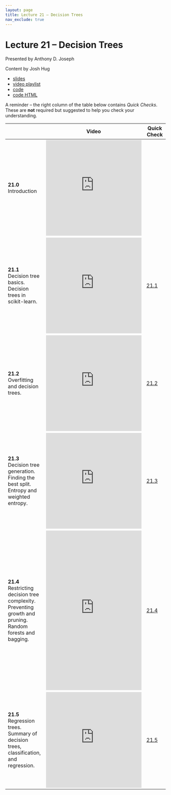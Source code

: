 ```yaml
---
layout: page
title: Lecture 21 – Decision Trees
nav_exclude: true
---
```


# Lecture 21 – Decision Trees

Presented by Anthony D. Joseph

Content by Josh Hug

- [slides](https://docs.google.com/presentation/d/1oN7at3ljTNtRgRR6wO7Di8O3vK4M2pKBzPL3zomot2s/edit?usp=sharing)
- [video playlist](https://www.youtube.com/playlist?list=PLQCcNQgUcDfo7PbO4IyzKpF1S5GFf0L3a)
- [code](https://data100.datahub.berkeley.edu/hub/user-redirect/git-sync?repo=https://github.com/DS-100/fa20&subPath=lecture/lec20/)
- [code HTML](../../resources/assets/lectures/lec20/lec20.html)

A reminder – the right column of the table below contains _Quick Checks_. These are **not** required but suggested to help you check your understanding.

<table>
<colgroup>
<col style="width: 25%" />
<col style="width: 25%" />
<col style="width: 25%" />
</colgroup>
<thead>
<tr class="header">
<th></th>
<th>Video</th>
<th>Quick Check</th>
</tr>
</thead>
<tbody>
<tr>
<td><strong>21.0</strong> <br>Introduction</td>
<td><iframe width="300" height="300" height src="https://www.youtube.com/embed/K-c09PAl6Jg" frameborder="0" allow="accelerometer; autoplay; encrypted-media; gyroscope; picture-in-picture" allowfullscreen></iframe></td>
<td></td>
</tr>
<tr>
<td><strong>21.1</strong> <br>Decision tree basics. Decision trees in scikit-learn.</td>
<td><iframe width="300" height="300" height src="https://youtube.com/embed/fz30i-PgVBc" frameborder="0" allow="accelerometer; autoplay; encrypted-media; gyroscope; picture-in-picture" allowfullscreen></iframe></td>
<td><a href="https://docs.google.com/forms/d/e/1FAIpQLSffVTRqAuijoA8Q3OPv_D1od96NaWGTnxWImThSr5R2aOYdYQ/viewform" target="\_blank">21.1</a></td>
</tr>
<tr>
<td><strong>21.2</strong> <br>Overfitting and decision trees.</td>
<td><iframe width="300" height="300" height src="https://youtube.com/embed/IGzRkQkG2Vk" frameborder="0" allow="accelerometer; autoplay; encrypted-media; gyroscope; picture-in-picture" allowfullscreen></iframe></td>
<td><a href="https://docs.google.com/forms/d/e/1FAIpQLSeZ8SCiMZBBGDc9iv9RiW_XLIPK6BcX3XRrRFcE56LIH8T0Ug/viewform" target="\_blank">21.2</a></td>
</tr>
<tr>
<td><strong>21.3</strong> <br>Decision tree generation. Finding the best split. Entropy and weighted entropy.</td>
<td><iframe width="300" height="300" height src="https://youtube.com/embed/-mekg9slre4" frameborder="0" allow="accelerometer; autoplay; encrypted-media; gyroscope; picture-in-picture" allowfullscreen></iframe></td>
<td><a href="https://docs.google.com/forms/d/e/1FAIpQLSdVHVy5E5XimUHbiaj5L01wEEqIw_ztzj1uvDgVr8MGjVLlWQ/viewform" target="\_blank">21.3</a></td>
</tr>
<tr>
<td><strong>21.4</strong> <br>Restricting decision tree complexity. Preventing growth and pruning. Random forests and bagging.</td>
<td><iframe width="300" height="500" height src="https://youtube.com/embed/e8LlOnYFXcY" frameborder="0" allow="accelerometer; autoplay; encrypted-media; gyroscope; picture-in-picture" allowfullscreen></iframe></td>
<td><a href="https://docs.google.com/forms/d/e/1FAIpQLSe7NBp2PP2X86bGBnNvsCuZeXkkFFPK9NSuJRolu1ybp-U2Pw/viewform" target="\_blank">21.4</a></td>
</tr>
<tr>
<td><strong>21.5</strong> <br>Regression trees. Summary of decision trees, classification, and regression.</td>
<td><iframe width="300" height="300" height src="https://youtube.com/embed/bALgXcAaoDA" frameborder="0" allow="accelerometer; autoplay; encrypted-media; gyroscope; picture-in-picture" allowfullscreen></iframe></td>
<td><a href="https://docs.google.com/forms/d/e/1FAIpQLSfBOt8a-fw-OmDYjMRO415Te_PB5aUAgFaZCruviKxc6Yog2Q/viewform" target="\_blank">21.5</a></td>
</tr>
